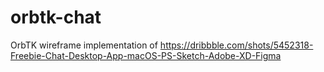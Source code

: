 # orbtk-chat
OrbTK wireframe implementation of https://dribbble.com/shots/5452318-Freebie-Chat-Desktop-App-macOS-PS-Sketch-Adobe-XD-Figma
